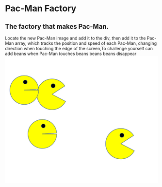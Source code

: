 # Pac-Man Factory
## The factory that makes Pac-Man.
Locate the new Pac-Man image and add it to the div, then add it to the Pac-Man array, which tracks the position and speed of each Pac-Man, changing direction when touching the edge of the screen,To challenge yourself can add beans when Pac-Man touches beans beans beans disappear  
<img src="./images/Pac-Man.png" wihth='150'/>
